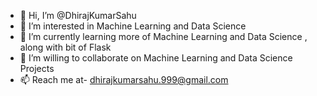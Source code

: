 - 👋 Hi, I’m @DhirajKumarSahu
- 👀 I’m interested in Machine Learning and Data Science
- 🌱 I’m currently learning more of Machine Learning and Data Science , along with bit of Flask
- 💞️ I’m willing to collaborate on Machine Learning and Data Science Projects 
- 📫 Reach me at- dhirajkumarsahu.999@gmail.com

<!---
DhirajKumarSahu/DhirajKumarSahu is a ✨ special ✨ repository because its `README.md` (this file) appears on your GitHub profile.
You can click the Preview link to take a look at your changes.
--->

